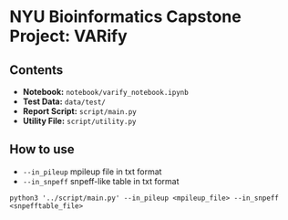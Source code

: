 # NYU Bioinformatics Capstone Project: VARify

## Contents
* **Notebook:** `notebook/varify_notebook.ipynb`
* **Test Data:** `data/test/`
* **Report Script:** `script/main.py` 
* **Utility File:** `script/utility.py`

## How to use
* `--in_pileup` mpileup file in txt format
* `--in_snpeff` snpeff-like table in txt format

```commandline
python3 '../script/main.py' --in_pileup <mpileup_file> --in_snpeff <snpefftable_file>
```
